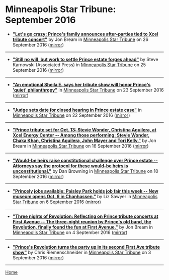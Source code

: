 # Minneapolis Star Tribune: September 2016

 - [**"Let's go crazy: Prince's family announces after-parties tied to Xcel tribute concert"**](http://www.startribune.com/ain-t-no-party-like-a-prince-family-after-party-oct-12-13-14-at-muse/394771091/) by Jon Bream in [Minneapolis Star Tribune](http://www.startribune.com/) on 26 September 2016 ([mirror](https://web.archive.org/web/*/http://www.startribune.com/ain-t-no-party-like-a-prince-family-after-party-oct-12-13-14-at-muse/394771091/))

----

 - [**"Still no will, but work to settle Prince estate forges ahead"**](http://www.startribune.com/still-no-will-but-work-to-settle-prince-estate-forges-ahead/394729181/) by Steve Karnowski (Associated Press) in [Minneapolis Star Tribune](http://www.startribune.com/) on 25 September 2016 ([mirror](https://web.archive.org/web/*/http://www.startribune.com/still-no-will-but-work-to-settle-prince-estate-forges-ahead/394729181/))

----

 - [**"An emotional Sheila E. says her tribute show will honor Prince's 'quiet' philanthropy"**](http://www.startribune.com/an-emotional-sheila-e-says-her-tribute-show-will-honor-prince-s-quiet-philanthropy/394589921/) in [Minneapolis Star Tribune](http://www.startribune.com/) on 23 September 2016 ([mirror](https://web.archive.org/web/*/http://www.startribune.com/an-emotional-sheila-e-says-her-tribute-show-will-honor-prince-s-quiet-philanthropy/394589921/))

----

 - [**"Judge sets date for closed hearing in Prince estate case"**](http://www.startribune.com/judge-sets-date-for-closed-hearing-in-prince-estate-case/394446251/) in [Minneapolis Star Tribune](http://www.startribune.com/) on 22 September 2016 ([mirror](https://web.archive.org/web/*/http://www.startribune.com/judge-sets-date-for-closed-hearing-in-prince-estate-case/394446251/))

----

 - [**"Prince tribute set for Oct. 13: Stevie Wonder, Christina Aguilera, at Xcel Energy Center -- Among those performing: Stevie Wonder, Chaka Khan, Christina Aguilera, John Mayer and Tori Kelly."**](http://www.startribune.com/prince-tribute-announced-for-oct-13-stevie-wonder-christina-aguilera-at-xcel-energy-center/393618071/) by Jon Bream in [Minneapolis Star Tribune](http://www.startribune.com/) on 16 September 2016 ([mirror](https://web.archive.org/web/*/http://www.startribune.com/prince-tribute-announced-for-oct-13-stevie-wonder-christina-aguilera-at-xcel-energy-center/393618071/))

----

 - [**"Would-be heirs raise constitutional challenge over Prince estate -- Attorneys say the protocol for these would-be heirs is unconstitutional."**](http://www.startribune.com/constitutional-challenge-raised-in-prince-estate/392918011/) by Dan Browning in [Minneapolis Star Tribune](http://www.startribune.com/) on 10 September 2016 ([mirror](https://web.archive.org/web/*/http://www.startribune.com/constitutional-challenge-raised-in-prince-estate/392918011/))

----

 - [**"Princely jobs available: Paisley Park holds job fair this week -- New museum opens Oct. 6 in Chanhassen."**](http://www.startribune.com/princely-jobs-available-paisley-park-holds-job-fair-this-week/392460791/) by Liz Sawyer in [Minneapolis Star Tribune](http://www.startribune.com/) on 6 September 2016 ([mirror](https://web.archive.org/web/*/http://www.startribune.com/princely-jobs-available-paisley-park-holds-job-fair-this-week/392460791/))

----

 - [**"Three nights of Revolution: Reflecting on Prince tribute concerts at First Avenue -- The three-night reunion by Prince's old band, the Revolution, finally found the fun at First Avenue."**](http://www.startribune.com/three-nights-of-revolution-reflecting-on-prince-tribute-concerts-at-first-avenue/392295351/) by Jon Bream in [Minneapolis Star Tribune](http://www.startribune.com/) on 4 September 2016 ([mirror](https://web.archive.org/web/*/http://www.startribune.com/three-nights-of-revolution-reflecting-on-prince-tribute-concerts-at-first-avenue/392295351/))

----

 - [**"Prince's Revolution turns the party up in its second First Ave tribute show"**](http://www.startribune.com/prince-s-revolution-turns-the-party-up-in-its-second-first-ave-tribute-show/392244021/) by Chris Riemenschneider in [Minneapolis Star Tribune](http://www.startribune.com/) on 3 September 2016 ([mirror](https://web.archive.org/web/*/http://www.startribune.com/prince-s-revolution-turns-the-party-up-in-its-second-first-ave-tribute-show/392244021/))

----

[Home](./)
